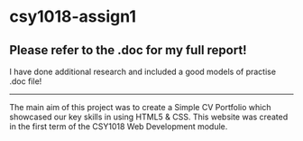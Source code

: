 # csy1018-assign1

## Please refer to the .doc for my full report! 

I have done additional research and included a good models of practise .doc file!

------------------------------------------------------------------------------------------------------------------------------------------

The main aim of this project was to create a Simple CV Portfolio which showcased our key skills in using HTML5 & CSS. This website was created in the first term of the CSY1018 Web Development module.
